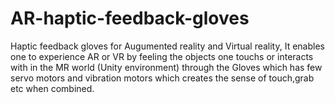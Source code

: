 # AR-haptic-feedback-gloves
Haptic feedback gloves for Augumented reality and Virtual reality,
It enables one to experience AR or VR by feeling the objects one touchs or interacts with in the MR world (Unity environment) through the Gloves which has few servo motors and vibration motors which creates the sense of touch,grab etc when combined.
